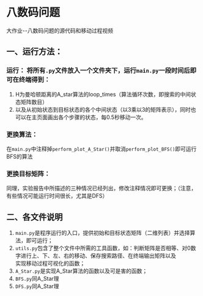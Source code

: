 # 八数码问题
  大作业--八数码问题的源代码和移动过程视频
## 一、运行方法：
### 运行： 将所有`.py`文件放入一个文件夹下，运行`main.py`一段时间后即可在终端得到：  
1. H为曼哈顿距离的A_star算法的loop_times（算法循环次数，即搜索的中间状态矩阵数目）  
2. 以及从初始状态到目标状态的各个中间状态（以3乘以3的矩阵表示），同时也可以在主页面画出各个步骤的状态，每0.5秒移动一次。  
### 更换算法： 
在`main.py`中注释掉`perform_plot_A_Star()`并取消`perform_plot_BFS()`即可运行BFS的算法  
### 更换目标矩阵：
同理，实验报告中所描述的三种情况已经列出，修改注释情况即可更换；（注意，有些情况可能运行时间很长，尤其是DFS）  
 
## 二、各文件说明
1. `main.py`是程序运行的入口，提供初始和目标状态矩阵（二维列表）并选择算法，即可运行；
2. `utils.py`包含了整个文件中所需的工具函数，如：判断矩阵是否相等、对0数字进行上、下、左、右的移动、保存搜索路径、在终端输出矩阵以及  
实现移动过程可视化的函数；
3. `A_Star.py`是实现A_Star算法的函数以及可是害的函数；
4. `BFS.py`同A_Star理
5. `DFS.py`同A_Star理

